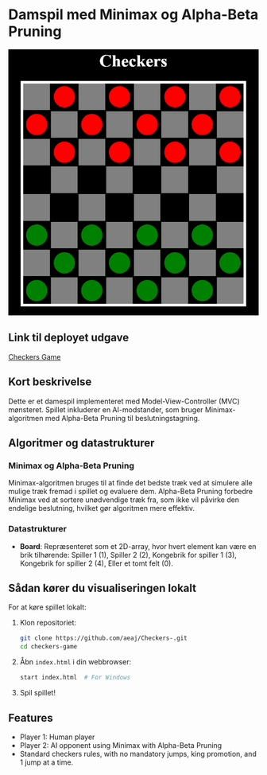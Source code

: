 # Damspil med Minimax og Alpha-Beta Pruning

![Checkers Game](Img/Checkers.img.png)

## Link til deployet udgave
[Checkers Game](https://aeaj.github.io/Checkers-/)

## Kort beskrivelse

Dette er et damespil implementeret med Model-View-Controller (MVC) mønsteret. Spillet inkluderer en AI-modstander, som bruger Minimax-algoritmen med Alpha-Beta Pruning til beslutningstagning.

## Algoritmer og datastrukturer

### Minimax og Alpha-Beta Pruning
Minimax-algoritmen bruges til at finde det bedste træk ved at simulere alle mulige træk fremad i spillet og evaluere dem. Alpha-Beta Pruning forbedre Minimax ved at sortere unødvendige træk fra, som ikke vil påvirke den endelige beslutning, hvilket gør algoritmen mere effektiv.

### Datastrukturer
- **Board**: Repræsenteret som et 2D-array, hvor hvert element kan være en brik tilhørende:
  Spiller 1 (1), 
  Spiller 2 (2), 
  Kongebrik for spiller 1 (3),
  Kongebrik for spiller 2 (4),
  Eller et tomt felt (0).

## Sådan kører du visualiseringen lokalt

For at køre spillet lokalt:

1. Klon repositoriet:
    ```bash
    git clone https://github.com/aeaj/Checkers-.git
    cd checkers-game
    ```

2. Åbn `index.html` i din webbrowser:
    ```bash
    start index.html  # For Windows
    ```

3. Spil spillet!

## Features

- Player 1: Human player
- Player 2: AI opponent using Minimax with Alpha-Beta Pruning
- Standard checkers rules, with no mandatory jumps, king promotion, and 1 jump at a time.



